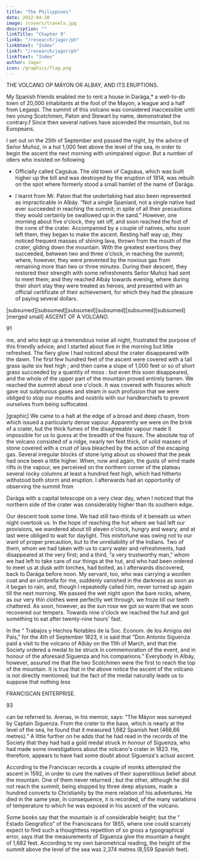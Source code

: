 ```yaml
---
title: "The Philippines"
date: 2022-04-30
image: /covers/travels.jpg
description: ""
linkTitle: "Chapter 9"
linkb: "/research/jagor/ph"
linkbtext: "Index"
linkf: "/research/jagor/ph"
linkftext: "Index"
author: Jagor
icon: /graphics/flag.png
---
```



THE VOLCANO OP MÁYON OR ALBAY, AND ITS ERUPTIONS.

My Spanish friends enabled me to rent a house in Darága,* a well-to-do town of 20,000 inhabitants at the foot of the Mayon, a league and a half from Legaspi. The summit of this volcano was considered inaccessible until two young Scotchmen, Paton and Stewart by name, demonstrated the contrary.f Since then several natives have ascended the mountain, but no Europeans.

I set out on the 25th of September and passed the night, by the advice of Señor Muñoz, in a hut 1,000 feet above the level of the sea, in order to begin the ascent the next morning with unimpaired vigour. But a number of idlers who insisted on following

* Officially called Cagsáua. The old town of Cagsáua, which was built higher up the bill and was destroyed by the eruption of 1814, was rebuilt on the spot where formerly stood a small hamlet of the name of Darága.

+ I learnt from Mr. Paton that the undertaking had also been represented as impracticable in Albáy. “Not a single Spaniard, not a single native had ever succeeded in reaching the summit; in spite of all their precautions they would certainly be swallowed up in the sand.” However, one morning about five o'clock, they set off, and soon reached the foot of the cone of the crater. Accompanied by a couple of natives, who soon left them, they began to make the ascent. Resting half way up, they noticed frequent masses of shining lava, thrown from the mouth of the crater, gliding down the mountain. With the greatest exertions they succeeded, between two and three o'clock, in reaching the summit; where, however, they were prevented by the noxious gas from remaining more than two or three minutes. During their descent, they restored their strength with some refreshments Señor Muñoz had sent to meet them; and they reached Albáy towards evening, where during their short stay they were treated as heroes, and presented with an official certificate of their achievement, for which they had the pleasure of paying several dollars.

 [subsumed][subsumed][subsumed][subsumed][subsumed][subsumed][merged small]
ASCENT OF A VOLCANO.

91

me, and who kept up a tremendous noise all night, frustrated the purpose of this friendly advice; and I started about five in the morning but little refreshed. The fiery glow I had noticed about the crater disappeared with the dawn. The first few hundred feet of the ascent were covered with a tall grass quite six feet high ; and then came a slope of 1,000 feet or so of short grass succeeded by a quantity of moss : but even this soon disappeared, and the whole of the upper part of the mountain proved entirely barren. We reached the summit about one o'clock. It was covered with fissures which gave out sulphurous gases and steam in such profusion that we were obliged to stop our mouths and nostrils with our handkerchiefs to prevent ourselves from being suffocated.

[graphic]
We came to a halt at the edge of a broad and deep chasm, from which issued a particularly dense vapour. Apparently we were on the brink of a crater, but the thick fumes of the disagreeable vapour made it impossible for us to guess at the breadth of the fissure. The absolute top of the volcano consisted of a ridge, nearly ten feet thick, of solid masses of stone covered with a crust of lava bleached by the action of the escaping gas. Several irregular blocks of stone lying about us showed that the peak had once been a little higher. When, now and again, the gusts of wind made rifts in the vapour, we perceived on the northern corner of the plateau several rocky columns at least a hundred feet high, which had hitherto withstood both storm and eruption. I afterwards had an opportunity of observing the summit from

Darága with a capital telescope on a very clear day, when I noticed that the northern side of the crater was considerably higher than its southern edge.

Our descent took some time. We had still two-thirds of it beneath us when night overtook us. In the hope of reaching the hut where we had left our provisions, we wandered about till eleven o'clock, hungry and weary, and at last were obliged to wait for daylight. This misfortune was owing not to our want of proper precaution, but to the unreliability of the Indians. Two of them, whom we had taken with us to carry water and refreshments, had disappeared at the very first; and a third, “a very trustworthy man,” whom we had left to take care of our things at the hut, and who had been ordered to meet us at dusk with torches, had bolted, as I afterwards discovered, back to Darága before noon. My servant, too, who was carrying a woollen coat and an umbrella for me, suddenly vanished in the darkness as soon as it began to rain, and, though I repeatedly called him, never turned up again till the next morning. We passed the wet night upon the bare rocks, where, as our very thin clothes were perfectly wet through, we froze till our teeth chattered. As soon, however, as the sun rose we got so warm that we soon recovered our tempers. Towards nine o'clock we reached the hut and got something to eat after twenty-nine hours' fast.

In the “ Trabajos y Hechos Notables de la Soc. Econom. de los Amigos del Pais,” for the 4th of September 1823, it is said that “Don Antonio Siguenza paid a visit to the volcano of Albáy on the 11th of March, and that the Society ordered a medal to be struck in commemoration of the event, and in honour of the aforesaid Siguenza and his companions.” Everybody in Albáy, however, assured me that the two Scotchmen were the first to reach the top of the mountain. It is true that in the above notice the ascent of the volcano is not directly mentioned; but the fact of the medal naturally leads us to suppose that nothing less

FRANCISCAN ENTERPRISE.

93

can be referred to. Arenas, in his memoir, says: “The Máyon was surveyed by Captain Siguenza. From the crater to the base, which is nearly at the level of the sea, he found that it measured 1,682 Spanish feet (468,66 metres).” A little further on he adds that he had read in the records of the Society that they had had a gold medal struck in honour of Siguenza, who had made some investigations about the volcano's crater in 1823. He, therefore, appears to have had some doubt about Siguenza's actual ascent.

According to the Franciscan records a couple of monks attempted the ascent in 1592, in order to cure the natives of their superstitious belief about the mountain. One of them never returned ; but the other, although he did not reach the summit, being stopped by three deep abysses, made a hundred converts to Christianity by the mere relation of his adventures. He died in the same year, in consequence, it is recorded, of the many variations of temperature to which he was exposed in his ascent of the volcano.

Some books say that the mountain is of considerable height; but the “ Estado Geografico” of the Franciscans for 1855, where one could scarcely expect to find such a thoughtless repetition of so gross a typographical error, says that the measurements of Siguenza give the mountain a height of 1,682 feet. According to my own barometrical reading, the height of the summit above the level of the sea was 2,374 metres (8,559 Spanish feet).